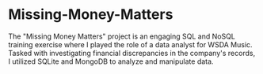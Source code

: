 # Missing-Money-Matters
The "Missing Money Matters" project is an engaging SQL and NoSQL training exercise where I played the role of a data analyst for WSDA Music. Tasked with investigating financial discrepancies in the company's records, I utilized SQLite and MongoDB to analyze and manipulate data.
